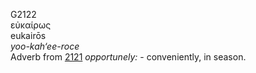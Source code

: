 G2122  
εὐκαίρως  
eukairōs  
*yoo-kah‘ee-roce*  
Adverb from [2121](g2121) *opportunely:* - conveniently, in season.  
